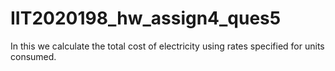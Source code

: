 # IIT2020198_hw_assign4_ques5
In this we calculate the total cost of electricity using rates specified for units consumed.
